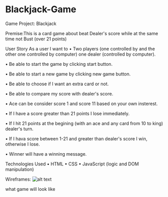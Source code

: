 # Blackjack-Game

Game Project: Blackjack

Premise:This is a card game about beat Dealer's score while at the same time not Bust (over 21 points)

User Story
As a user I want to
• Two players (one controlled by and the other one controlled by computer) one dealer (controlled by computer).

• Be able to start the game by clicking start button.

• Be able to start a new game by clicking new game button.

• Be able to choose if I want an extra card or not.

• Be able to compare my score with dealer's score.

• Ace can be consider score 1 and score 11 based on your own insterest.

• If I have a score greater than 21 points I lose immediately.

• If I hit 21 points at the begining (with an ace and any card from 10 to king) dealer's turn.

• If I hava score between 1-21 and greater than dealer's score I win, otherwise I lose.

• Winner will have a winning message.

Technologies Used
• HTML
• CSS
• JavaScript (logic and DOM manipulation)

Wireframes:
![alt text](http:///Users/jinglin/Desktop/GA/homework/project1/Blackjack-Game/css/instruction.jpeg)

what game will look like
